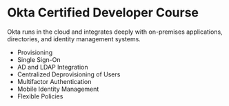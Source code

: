 # Okta Certified Developer Course

Okta runs in the cloud and integrates deeply with on-premises applications, directories, and identity management systems.

* Provisioning
* Single Sign-On
* AD and LDAP Integration
* Centralized Deprovisioning of Users
* Multifactor Authentication
* Mobile Identity Management
* Flexible Policies

## 
